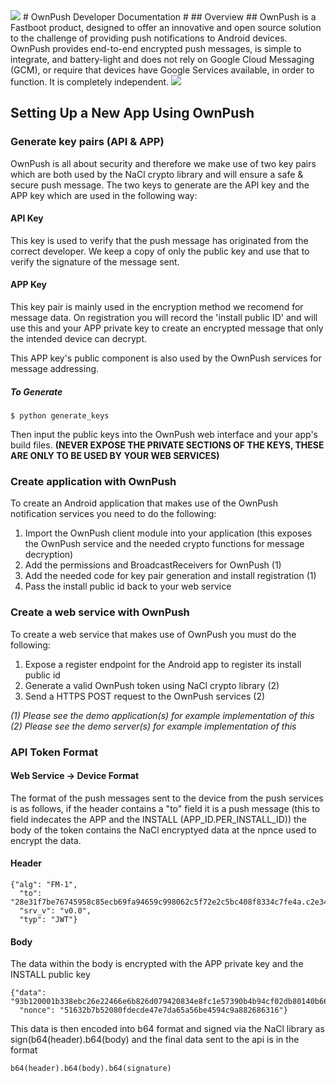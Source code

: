 <img src="https://ownpush.com/wp-content/uploads/2016/02/ownpush_128-logoSpelledout.png">
# OwnPush Developer Documentation #
## Overview ##
OwnPush is a Fastboot product, designed to offer an innovative and open source solution to the challenge of providing push notifications to Android devices. OwnPush provides end-to-end encrypted push messages, is simple to integrate, and battery-light and does not rely on Google Cloud Messaging (GCM), or require that devices have Google Services available, in order to function. It is completely independent.  
<img src="https://ownpush.com/wp-content/uploads/2016/03/ownpush_structural.png">

## Setting Up a New App Using OwnPush ##
### Generate key pairs (API & APP) ###
OwnPush is all about security and therefore we make use of two key pairs which are both used by the NaCl crypto library and will ensure a safe & secure push message. The two keys to generate are the API key and the APP key which are used in the following way:
#### API Key ####
This key is used to verify that the push message has originated from the correct developer. We keep a copy of only the public key and use that to verify the signature of the message sent.
#### APP Key ####
This key pair is mainly used in the encryption method we recomend for message data. On registration you will record the 'install public ID' and will use this and your APP private key to create an encrypted message that only the intended device can decrypt.

This APP key's public component is also used by the OwnPush services for message addressing. 

##### To Generate #####
```$ python generate_keys```

Then input the public keys into the OwnPush web interface and your app's build files. 
**(NEVER EXPOSE THE PRIVATE SECTIONS OF THE KEYS, THESE ARE ONLY TO BE USED BY YOUR WEB SERVICES)**

### Create application with OwnPush ###
To create an Android application that makes use of the OwnPush notification services you need to do the following:
1. Import the OwnPush client module into your application (this exposes the OwnPush service and the needed crypto functions for message decryption)
2. Add the permissions and BroadcastReceivers for OwnPush (1)
3. Add the needed code for key pair generation and install registration (1)
4. Pass the install public id back to your web service
  
### Create a web service with OwnPush ###
To create a web service that makes use of OwnPush you must do the following:  
1. Expose a register endpoint for the Android app to register its install public id
2. Generate a valid OwnPush token using NaCl crypto library (2)
3. Send a HTTPS POST request to the OwnPush services (2)

*(1) Please see the demo application(s) for example implementation of this*  
*(2) Please see the demo server(s) for example implementation of this*  

### API Token Format ###
#### Web Service -> Device Format ####
The format of the push messages sent to the device from the push services is as follows, if the header contains a "to" field it is a push message (this to field indecates the APP and the INSTALL (APP_ID.PER_INSTALL_ID)) the body of the token contains the NaCl encryptyed data at the npnce used to encrypt the data.

#### Header ####
```
{"alg": "FM-1", 
  "to": "28e31f7be76745958c85ecb69fa94659c998062c5f72e2c5bc408f8334c7fe4a.c2e34f9a1fe70f2afa16b3c0e6a2c9c37a69620ff0b603f82c2c3eb5b8f2e44e", 
  "srv_v": "v0.0", 
  "typ": "JWT"}
```

#### Body ####
The data within the body is encrypted with the APP private key and the INSTALL public key
```
{"data": "93b120001b338ebc26e22466e6b826d079420834e8fc1e57390b4b94cf02db80140b660264fc69aac4a9a1c7a8c5c0fae710b5d625e6ed59", 
  "nonce": "51632b7b52080fdecde47e7da65a56be4594c9a882686316"}
```
This data is then encoded into b64 format and signed via the NaCl library as sign(b64(header).b64(body) and the final data sent to the api is in the format

```
b64(header).b64(body).b64(signature)
```
